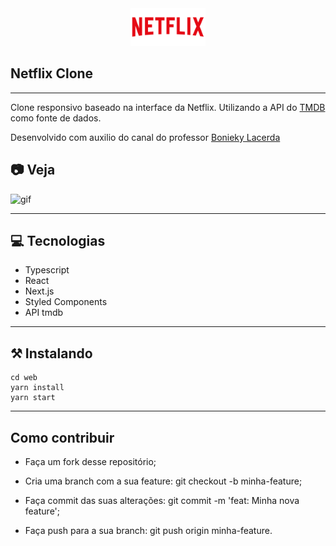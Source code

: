 
<div align="center">

<img src="public/netflix-logo.png" alt="logo" style="width: 120px; heigth: auto"/>

</div>


## Netflix Clone
---
Clone responsivo baseado na interface da Netflix. Utilizando a API do [TMDB](https://www.themoviedb.org/) como fonte de dados.

Desenvolvido com auxilio do canal do professor [Bonieky Lacerda](https://www.youtube.com/bonieky)

## 📷 Veja

<img src="public/readme-gif.gif" alt="gif"/>

---

## 💻 Tecnologias 
- Typescript
- React
- Next.js
- Styled Components
- API tmdb

---

## ⚒ Instalando

    cd web
    yarn install
    yarn start

---

## Como contribuir

- Faça um fork desse repositório;
    
- Cria uma branch com a sua feature: git checkout -b minha-feature;
    
- Faça commit das suas alterações: git commit -m 'feat: Minha nova feature';
    
- Faça push para a sua branch: git push origin minha-feature.